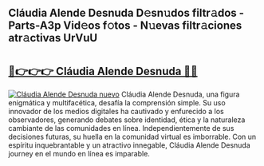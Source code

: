 ## Cláudia Alende Desnuda D𝚎sn𝚞dos filtr𝚊dos - Parts-A3p Vid𝚎os f𝚘tos - N𝚞evas filtr𝚊ciones atr𝚊ctivas UrVuU

# <h2><a href="http://mb04d0.tromn.icu/?c=Cl%c3%a1udia+Alende+Desnuda">🔗👉👉👉 Cláudia Alende Desnuda 🔗🔗</a></h2>

[![Cláudia Alende Desnuda nuevo](https://i.imgur.com/pEAQMta.gif)](http://mb04d0.tromn.icu/?c=Cl%c3%a1udia+Alende+Desnuda)
Cláudia Alende Desnuda, una figura enigmática y multifacética, desafía la comprensión simple. Su uso innovador de los medios digitales ha cautivado y enfurecido a los observadores, generando debates sobre identidad, ética y la naturaleza cambiante de las comunidades en línea. Independientemente de sus decisiones futuras, su huella en la comunidad virtual es imborrable. Con un espíritu inquebrantable y un atractivo innegable, Cláudia Alende Desnuda journey en el mundo en línea es imparable.
